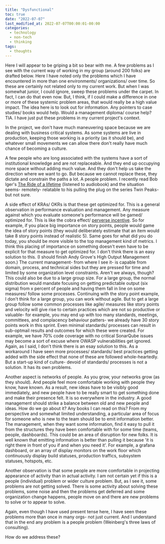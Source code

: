```yaml
---
title: "Dysfunctional"
toc: true
date: "2022-07-07"
last_modified_at: 2022-07-07T00:00:01-00:00
categories:
  - technology
  - non-tech
  - thinking
tags:
  - thoughts
---
```

Here I will appear to be griping a bit so bear with me. A few problems as I see with the current way of working in my group (around 200 folks) are drafted below. Here I have noted only the problems which I have encountered in more than one environments/ organizations/ over time. So these are certainly not related only to my current work. But when I was somewhat junior, I could ignore, sweep these problems under the carpet. In fact, I can do that even now. But, I think, if I could make a difference in one or more of these systemic problem areas, that would really be a high value impact. The idea here is to look out for information. Any pointers to case studies/ books would help. Would a management diploma/ course help? TIA. I have just put these problems in my current project's context.

In the project, we don't have much maneuvering space because we are dealing with business critical systems. As some systems are live in production, keeping those working is a priority (as it should be), and whatever small movements we can allow there don't really have much chance of becoming a culture.

A few people who are long associated with the systems have a sort of institutional knowledge and are not replaceable. And they end up occupying more space without adding much value. And they don't help us take the direction where we want to go. But because we cannot replace these, they dictate and constrain the paths a lot. A people problem. I recently read Bob Iger's [The Ride of a lifetime][iger-book] (listened to audiobook) and the situation seems- remotely- relatable to his pulling the plug on the series Twin Peaks- but not sure.

A side effect of KRAs/ OKRs is that these get optimized for. This is a general observation in performance evaluation and management. Any measure against which you evaluate someone's performance will be gamed/ optimized for. This is like the cobra effect/ [perverse incentive][cobra-effect]. So for example, if you place big importance on story points, people would game the idea of story points (they would deliberately estimate that an item would take 8 story points instead of realistic 5). Same goes for what did you do today, you should be more visible to the top management kind of metrics. I think this placing of importance on something doesn't even have to be explicit for that measure to get optimized for. I don't think there is an easy solution to this. (I should finish Andy Grove's High Output Management soon.) The current management- from where I see it- is capable from domain, process, and technical sides but they are pressed for time and limited by some organization level constraints. Aren't we always, though? This could also be due to a large group size. For a large group, the normal distribution would mandate focusing on getting predictable output (six sigma) from x percent of people and having them fall in line on some measures/ follow some processes. Continuing with the story point example, I don't think for a large group, you can work without agile. But to get a large group follow some common processes like agile/ measures like story points and velocity will give rise to certain practices which are not so productive or valuable- for example, you may end up with too many standards, meetings, committees, and complacency behaviour patters- we already have 30 story points work in this sprint. Even minimal standards/ processes can result in sub-optmail results and outcomes for which these were created. For example, we have 70% code coverage with no critical SonarQube issues may become a sort of excuse where OWASP vulnerabilities get ignored. Again, as I said, I don't think there is an esay solution to this. As a workaround I have seen more processes/ standards/ best practices getting added with the side effect that none of these are followed whole-heartedly. But a start-up kind of culture- devoid of standards/ processes is not a solution. It has its own problems.

Another aspect is networks of people. As you grow, your networks grow (as they should). And people feel more comfortable working with people they know, have known. As a result, new ideas have to be visibly good immediately, and new people have to be really smart to get something done and make their presence felt. It is so everywhere in the industry. A good management should strike a balance between old and new people and ideas. How do we go about it? Any books I can read on this? From my perspective and somewhat limited understanding, a particular area of focus for someone who is new to the team should be to emit information better. The management, when they want some information, find it easy to pull it from the structures they have been comfortable with for some time (teams, people, dashboards). This could be an area of disruption for new folks. It is well known that emitting information is better than pulling it because 'it is right there in front of you if and when you need it'. For example, a grafana dashboard, or an array of display monitors on the work floor which continuously display build statuses, production traffics, subsystem statuses, hotspots, etc.

Another observation is that some people are more comfortable in projecting appearance of activity than in actual activity. I am not certain yet if this is a people (individual) problem or wider culture problem. But, as I see it, some problems are not getting solved. There is some activity about solving these problems, some noise and then the problems get deferred and some organization change happens, people move on and there are new problems to solve or to appear to solve.

Again, even though I have used present tense here, I have seen these problems more than once in many orgs- not just current. And I understand that in the end any problem is a people problem (Weinberg's three laws of consulting). 

How do we address these?

[iger-book]: https://www.penguinrandomhouse.com/books/556683/the-ride-of-a-lifetime-by-robert-iger/9780399592096/
[cobra-effect]: https://en.wikipedia.org/wiki/Perverse_incentive